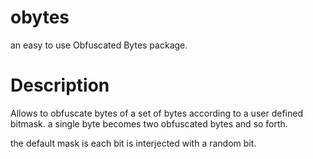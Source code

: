 obytes
======

an easy to use Obfuscated Bytes package.


Description
===========

Allows to obfuscate bytes of a set of bytes according to a user defined bitmask.
a single byte becomes two obfuscated bytes and so forth.


the default mask is each bit is interjected with a random bit.



